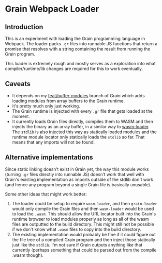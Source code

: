# Grain Webpack Loader

## Introduction

This is an experiment with loading the Grain programming language in Webpack.
The loader packs `.gr` files into runnable JS functions that return a promise that resolves with a string containing the result from running the Grain program.

This loader is extremely rough and mostly serves as a exploration into what compiler/runtime/lib changes are required for this to work eventually.

## Caveats

* It depends on my [feat/buffer-modules](https://github.com/z0w0/grain/tree/feat/buffer-modules) branch of Grain which adds loading modules from array buffers to the Grain runtime.
* It's pretty much only just working.
* The Grain runtime is injected with every `.gr` file that gets loaded at the moment.
* It currently loads Grain files directly, compiles them to WASM and then injects the binary as an array buffer, in a similar way to [wasm-loader](https://github.com/ballercat/wasm-loader).
  The `stdlib` is also injected this way as statically loaded modules and the runtime module locator only statically loads the `stdlib` so far.
  That means that any imports will not be found.

## Alternative implementations

Since static linking doesn't exist in Grain yet, the way this module works (turning `.gr` files directly into runnable JS) doesn't work that well
with Grain's existing implementation as imports outside of the stdlib don't work (and hence any program beyond a single Grain file is basically unusable).

Some other ideas that might work better:

1. The loader could be setup to require `wasm-loader`, and then `grain-loader` would only compile the Grain files and then `wasm-loader` would be used to load the `.wasm`.
   This should allow the URL locator built into the Grain's runtime browser to load modules properly as long as all of the wasm files are outputted to the build directory.
   This might still not be possible if we don't know what `.wasm` files to copy into the build directory.
2. The existing implementation would probably be fine if it could figure out the file tree of a compiled Grain program and then inject those statically just like the `stdlib`.
   I'm not sure if Grain outputs anything like that currently (perhaps something that could be parsed out from the compile .wasm though).
